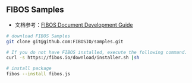 ## FIBOS Samples

+ 文档参考：[FIBOS Document Development Guide](https://fibos.io/docs/guide/readme.md.html)

```bash
# download FIBOS Samples
git clone git@github.com:FIBOSIO/samples.git

# If you do not have FIBOS installed, execute the following command.
curl -s https://fibos.io/download/installer.sh |sh

# install package
fibos --install fibos.js
```